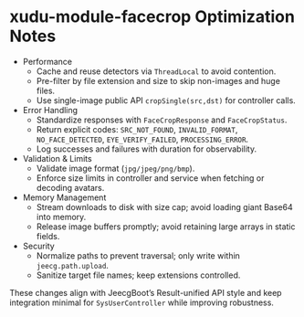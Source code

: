 # xudu-module-facecrop Optimization Notes

- Performance
  - Cache and reuse detectors via `ThreadLocal` to avoid contention.
  - Pre-filter by file extension and size to skip non-images and huge files.
  - Use single-image public API `cropSingle(src,dst)` for controller calls.
- Error Handling
  - Standardize responses with `FaceCropResponse` and `FaceCropStatus`.
  - Return explicit codes: `SRC_NOT_FOUND`, `INVALID_FORMAT`, `NO_FACE_DETECTED`, `EYE_VERIFY_FAILED`, `PROCESSING_ERROR`.
  - Log successes and failures with duration for observability.
- Validation & Limits
  - Validate image format (`jpg/jpeg/png/bmp`).
  - Enforce size limits in controller and service when fetching or decoding avatars.
- Memory Management
  - Stream downloads to disk with size cap; avoid loading giant Base64 into memory.
  - Release image buffers promptly; avoid retaining large arrays in static fields.
- Security
  - Normalize paths to prevent traversal; only write within `jeecg.path.upload`.
  - Sanitize target file names; keep extensions controlled.

These changes align with JeecgBoot’s Result-unified API style and keep integration minimal for `SysUserController` while improving robustness.